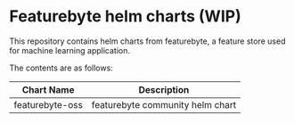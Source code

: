 # Featurebyte helm charts (WIP)

This repository contains helm charts from featurebyte, a feature store used for machine learning application.

The contents are as follows:

| Chart Name      | Description                      |
|-----------------|----------------------------------|
| featurebyte-oss | featurebyte community helm chart |
